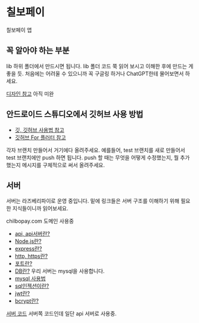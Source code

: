 # 칠보페이

칠보페이 앱 

## 꼭 알아야 하는 부분

lib 하위 폴더에서 만드시면 됩니다. lib 폴더 코드 쭉 읽어 보시고 이해한 후에 만드는 게 좋을 듯. 
처음에는 어려울 수 있으니까 꼭 구글링 하거나 ChatGPT한테 물어보면서 하세요. 

[디자인 참고](https://www.figma.com/design/QWbpSQLCdQjO8MkyKMABvK/%EC%B9%A0%EB%B3%B4%ED%8E%98%EC%9D%B4?node-id=0-1&t=gRFwPyncdcnqWXIV-0) 아직 미완

## 안드로이드 스튜디오에서 깃허브 사용 방법

- [깃, 깃허브 사용법 참고](https://sseozytank.tistory.com/41)
- [깃허브 For 플러터 참고](https://velog.io/@tlsgks48/GitHub-%EA%B9%83%ED%97%88%EB%B8%8C-Repository%EC%97%90-%EC%BD%94%EB%93%9C-%EC%98%AC%EB%A6%AC%EA%B8%B0-%EB%B0%8F-%EA%B0%80%EC%A0%B8%EC%98%A4%EA%B8%B0)

각자 브랜치 만들어서 거기에다 올려주세요. 예를들어, test 브랜치를 새로 만들어서 test 브랜치에만 push 하면 됩니다.
push 할 때는 무엇을 어떻게 수정했는지, 뭘 추가했는지 메시지를 구체적으로 써서 올려주세요.

## 서버 

서버는 라즈베리파이로 운영 중입니다. 
밑에 링크들은 서버 구조를 이해하기 위해 필요한 지식들이니까 읽어보세요.

chilbopay.com 도메인 사용중

- [api, api서버란?](https://maily.so/grabnews/posts/b2341a)
- [Node.js란?](https://velog.io/@remon/%EA%B0%9C%EB%B0%9C-%EA%B8%B0%EB%B3%B8-%EC%A7%80%EC%8B%9D-Node.js%EB%9E%80)
- [express란?](https://velog.io/@jwo0o0/Node.js-%ED%94%84%EB%A0%88%EC%9E%84%EC%9B%8C%ED%81%AC-Express-%EC%8B%9C%EC%9E%91%ED%95%98%EA%B8%B0-middleware)
- [http, https란?](https://mangkyu.tistory.com/98)
- [포트란?](https://ittrue.tistory.com/185)
- [DB란?](https://hongong.hanbit.co.kr/%EB%8D%B0%EC%9D%B4%ED%84%B0%EB%B2%A0%EC%9D%B4%EC%8A%A4-%EC%9D%B4%ED%95%B4%ED%95%98%EA%B8%B0-databasedb-dbms-sql%EC%9D%98-%EA%B0%9C%EB%85%90/) 우리 서버는 mysql을 사용합니다.
- [mysql 사용법](https://velog.io/@ryong9rrr/mySQL-%EA%B8%B0%EB%B3%B8-%EC%82%AC%EC%9A%A9%EB%B2%95-%EC%A0%95%EB%A6%AC%EC%98%88%EC%A0%9C)
- [sql인젝션이란?](https://noirstar.tistory.com/264)
- [jwt란?](https://velog.io/@vamos_eon/JWT%EB%9E%80-%EB%AC%B4%EC%97%87%EC%9D%B8%EA%B0%80-%EA%B7%B8%EB%A6%AC%EA%B3%A0-%EC%96%B4%EB%96%BB%EA%B2%8C-%EC%82%AC%EC%9A%A9%ED%95%98%EB%8A%94%EA%B0%80-1)
- [bcrypt란?](https://velog.io/@sangmin7648/Bcrypt%EB%9E%80)

[서버 코드](https://github.com/dohoo/payWeb/tree/app) 서버쪽 코드인데 일단 api 서버로 사용중.
